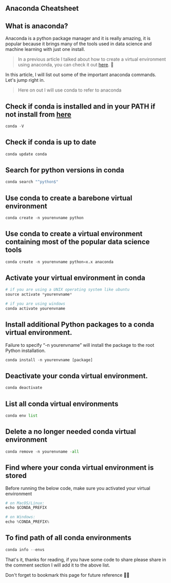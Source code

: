 ## Anaconda Cheatsheet


## What is anaconda?
Anaconda is a python package manager and it is really amazing, it is popular because it brings many of the tools used in data science and machine learning with just one install.

> In a previous article I talked about how to create a virtual environment using anaconda, you can check it out [here](https://milindsoorya.site/blog/how-to-use-virtual-environment-with-conda). 🐍

In this article, I will list out some of the important anaconda commands. Let's jump right in.

> Here on out I will use conda to refer to anaconda

## Check if conda is installed and in your PATH if not install from [here](https://www.anaconda.com/products/individual-d)
```python
conda -V
```

## Check if conda is up to date
```python
conda update conda
```

## Search for python versions in conda
```python
conda search "^python$"
```
## Use conda to create a barebone virtual environment
```python
conda create -n yourenvname python
```

## Use conda to create a virtual environment containing most of the popular data science tools
```python
conda create -n yourenvname python=x.x anaconda
```

## Activate your virtual environment in conda
```python
# if you are using a UNIX operating system like ubuntu
source activate *yourenvname*

# if you are using windows
conda activate yourenvname
```

## Install additional Python packages to a conda virtual environment. 
Failure to specify “-n yourenvname” will install the package to the root Python installation.
```python
conda install -n yourenvname [package]
```

## Deactivate your conda virtual environment.
```python
conda deactivate
```

## List all conda virtual environments
```python
conda env list
```

## Delete a no longer needed conda virtual environment
```python
conda remove -n yourenvname -all
```

## Find where your conda virtual environment is stored
Before running the below code, make sure you activated your virtual environment 
```python
# on MacOS/Linux:
echo $CONDA_PREFIX

# on Windows:
echo %CONDA_PREFIX%
```

## To find path of all conda environments
```python
conda info --envs
```

That's it, thanks for reading, if you have some code to share please share in the comment section I will add it to the above list.

Don't forget  to bookmark this page for future reference 🐱‍👤


